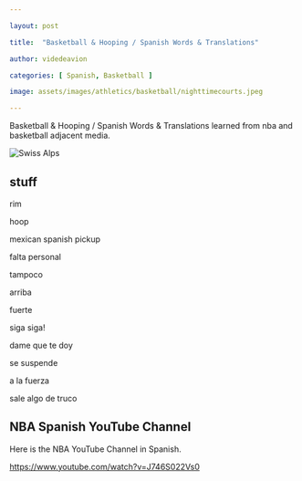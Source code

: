 ```yaml
---

layout: post

title:  "Basketball & Hooping / Spanish Words & Translations"

author: videdeavion

categories: [ Spanish, Basketball ]

image: assets/images/athletics/basketball/nighttimecourts.jpeg

---
```


Basketball & Hooping / Spanish Words & Translations learned from nba and basketball adjacent media.

![Swiss Alps](https://user-images.githubusercontent.com/4943215/55412536-edbba180-5567-11e9-9c70-6d33bca3f8ed.jpg)

## stuff

rim

hoop

mexican spanish pickup

falta personal

tampoco

arriba

fuerte

siga siga!

dame que te doy

se suspende

a la fuerza

sale algo de truco


## NBA Spanish YouTube Channel

Here is the NBA YouTube Channel in Spanish.

https://www.youtube.com/watch?v=J746S022Vs0
